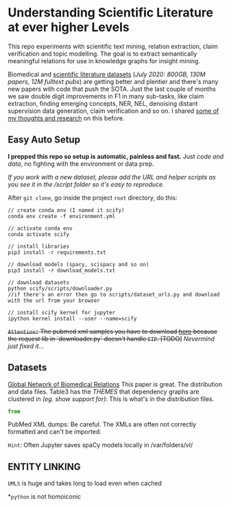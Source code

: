 # Understanding Scientific Literature at ever higher Levels

This repo experiments with scientific text mining, relation extraction, claim verification and topic modelling. The goal is to extract semantically meaningful relations for use in knowledge graphs for insight mining.  

Biomedical and [scientific literature datasets](https://allenai.org/data/s2orc) (*July 2020: 800GB, 130M papers, 12M fulltext pubs*) are getting better and plentier and there's many new papers with code that push the SOTA. Just the last couple of months we saw double digit improvements in F1 in many sub-tasks, like claim extraction, finding emerging concepts, NER, NEL, denoising distant supervision data generation, claim verification and so on. I shared [some of my thoughts and research](https://roamresearch.com/#/app/markus/page/7epJgOL3X) on this before. 



## Easy Auto Setup

**I prepped this repo so setup is automatic, painless and fast.** Just *code and data*, no fighting with the environment or data prep.

*If you work with a new dataset, please add the URL and helper scripts as you see it in the /script folder so it's easy to reproduce.*

After `git clone`, go inside the project `root` directory, do this:


```shell
// create conda env (I named it scify)
conda env create -f environment.yml

// activate conda env
conda activate scify

// install libraries
pip3 install -r requirements.txt

// download models (spacy, scispacy and so on)
pip3 install -r download_models.txt

// download datasets
python scify/scripts/downloader.py
//if there's an error then go to scripts/dataset_urls.py and download with the url from your browser

// install scify kernel for jupyter
ipython kernel install --user --name=scify
```

~~`Attention!` The pubmed xml samples you have to download [here]([ftp://ftp.ncbi.nlm.nih.gov/pubmed/baseline-2018-sample/](ftp://ftp.ncbi.nlm.nih.gov/pubmed/baseline-2018-sample/)) because the request lib in `downloader.py` doesn't handle `FTP`. [TODO]~~ *Nevermind just fixed it...*

## Datasets
[Global Network of Biomedical Relations](https://academic.oup.com/bioinformatics/article/34/15/2614/4911883) This paper is great. The distribution and data files. Table3 has the *THEMES* that dependency graphs are clustered in *(eg. show support for)*: This is what's in the distribution files.

```python
from 
```



PubMed XML dumps: Be careful. The XMLs are often not correctly formatted and can't be imported. 



`Hint`: Often Jupyter saves spaCy models locally in /var/folders/vl/



## ENTITY LINKING

`UMLS` is huge and takes long to load even when cached



*`python` is not homoiconic
